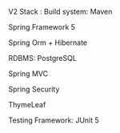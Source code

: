 V2 Stack :
Build system: Maven

Spring Framework 5

Spring Orm + Hibernate

RDBMS: PostgreSQL

Spring MVC

Spring Security

ThymeLeaf

Testing Framework: JUnit 5
